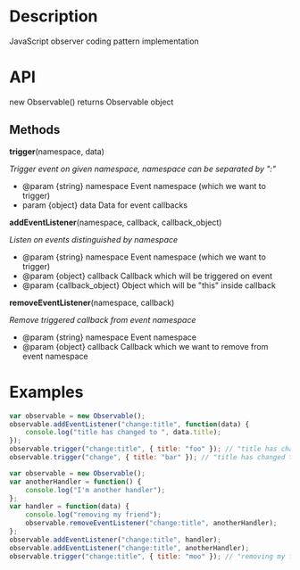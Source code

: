Description
===========

JavaScript observer coding pattern implementation

API
===

new Observable() returns Observable object

Methods
-------

**trigger**(namespace, data)

_Trigger event on given namespace, namespace can be separated by ":"_
* @param  {string} namespace Event namespace (which we want to trigger)
* param  {object} data      Data for event callbacks

**addEventListener**(namespace, callback, callback_object)

_Listen on events distinguished by namespace_
* @param  {string} namespace Event namespace (which we want to trigger)
* @param  {object} callback Callback which will be triggered on event
* @param  {callback_object} Object which will be "this" inside callback

**removeEventListener**(namespace, callback)

_Remove triggered callback from event namespace_
* @param  {string} namespace Event namespace
* @param  {object} callback  Callback which we want to remove from event namespace

Examples
========

```javascript
var observable = new Observable();
observable.addEventListener("change:title", function(data) {
	console.log("title has changed to ", data.title);
});
observable.trigger("change:title", { title: "foo" }); // "title has changed to foo"
observable.trigger("change", { title: "bar" }); // "title has changed to bar"
```

```javascript
var observable = new Observable();
var anotherHandler = function() {
	console.log("I'm another handler");
};
var handler = function(data) {
    console.log("removing my friend");
    observable.removeEventListener("change:title", anotherHandler);
};
observable.addEventListener("change:title", handler);
observable.addEventListener("change:title", anotherHandler);
observable.trigger("change:title", { title: "moo" }); // "removing my friend"
```